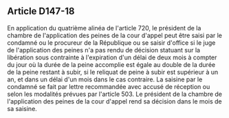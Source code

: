 Article D147-18
----
En application du quatrième alinéa de l'article 720, le président de la chambre
de l'application des peines de la cour d'appel peut être saisi par le condamné
ou le procureur de la République ou se saisir d'office si le juge de
l'application des peines n'a pas rendu de décision statuant sur la libération
sous contrainte à l'expiration d'un délai de deux mois à compter du jour où la
durée de la peine accomplie est égale au double de la durée de la peine restant
à subir, si le reliquat de peine à subir est supérieur à un an, et dans un délai
d'un mois dans le cas contraire. La saisine par le condamné se fait par lettre
recommandée avec accusé de réception ou selon les modalités prévues par
l'article 503. Le président de la chambre de l'application des peines de la cour
d'appel rend sa décision dans le mois de sa saisine.

